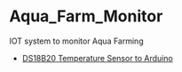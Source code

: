 # Aqua_Farm_Monitor
IOT system to monitor Aqua Farming

- [DS18B20 Temperature Sensor to Arduino](https://github.com/ombhilare999/Aqua_Farm_Monitor/blob/main/DS18B20/ds18b20.md)




